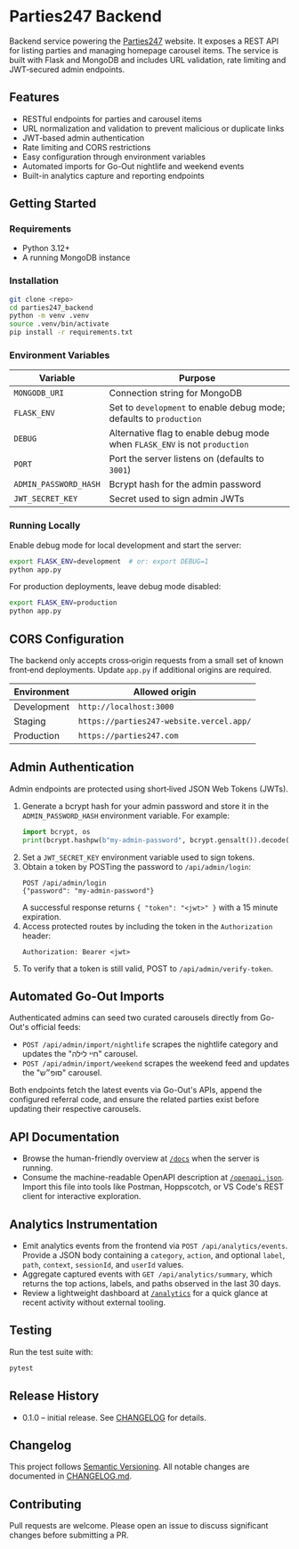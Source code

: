 # Parties247 Backend

Backend service powering the [Parties247](https://parties247.com) website. It exposes a REST API for listing parties and managing homepage carousel items. The service is built with Flask and MongoDB and includes URL validation, rate limiting and JWT‑secured admin endpoints.

## Features
- RESTful endpoints for parties and carousel items
- URL normalization and validation to prevent malicious or duplicate links
- JWT‑based admin authentication
- Rate limiting and CORS restrictions
- Easy configuration through environment variables
- Automated imports for Go-Out nightlife and weekend events
- Built-in analytics capture and reporting endpoints

## Getting Started

### Requirements
- Python 3.12+
- A running MongoDB instance

### Installation
```bash
git clone <repo>
cd parties247_backend
python -m venv .venv
source .venv/bin/activate
pip install -r requirements.txt
```

### Environment Variables
| Variable | Purpose |
| -------- | ------- |
| `MONGODB_URI` | Connection string for MongoDB |
| `FLASK_ENV` | Set to `development` to enable debug mode; defaults to `production` |
| `DEBUG` | Alternative flag to enable debug mode when `FLASK_ENV` is not `production` |
| `PORT` | Port the server listens on (defaults to `3001`) |
| `ADMIN_PASSWORD_HASH` | Bcrypt hash for the admin password |
| `JWT_SECRET_KEY` | Secret used to sign admin JWTs |

### Running Locally
Enable debug mode for local development and start the server:
```bash
export FLASK_ENV=development  # or: export DEBUG=1
python app.py
```

For production deployments, leave debug mode disabled:
```bash
export FLASK_ENV=production
python app.py
```

## CORS Configuration
The backend only accepts cross‑origin requests from a small set of known front‑end deployments. Update `app.py` if additional origins are required.

| Environment | Allowed origin |
|-------------|------------------------------|
| Development | `http://localhost:3000` |
| Staging | `https://parties247-website.vercel.app/` |
| Production | `https://parties247.com` |

## Admin Authentication
Admin endpoints are protected using short‑lived JSON Web Tokens (JWTs).

1. Generate a bcrypt hash for your admin password and store it in the `ADMIN_PASSWORD_HASH` environment variable. For example:
   ```python
   import bcrypt, os
   print(bcrypt.hashpw(b"my-admin-password", bcrypt.gensalt()).decode())
   ```
2. Set a `JWT_SECRET_KEY` environment variable used to sign tokens.
3. Obtain a token by POSTing the password to `/api/admin/login`:
   ```http
   POST /api/admin/login
   {"password": "my-admin-password"}
   ```
   A successful response returns `{ "token": "<jwt>" }` with a 15 minute expiration.
4. Access protected routes by including the token in the `Authorization` header:
   ```http
   Authorization: Bearer <jwt>
   ```
5. To verify that a token is still valid, POST to `/api/admin/verify-token`.

## Automated Go-Out Imports

Authenticated admins can seed two curated carousels directly from Go-Out's official feeds:

- `POST /api/admin/import/nightlife` scrapes the nightlife category and updates the "חיי לילה" carousel.
- `POST /api/admin/import/weekend` scrapes the weekend feed and updates the "סופ״ש" carousel.

Both endpoints fetch the latest events via Go-Out's APIs, append the configured referral code, and ensure the related parties exist before updating their respective carousels.

## API Documentation

- Browse the human-friendly overview at [`/docs`](http://localhost:3001/docs) when the server is running.
- Consume the machine-readable OpenAPI description at [`/openapi.json`](http://localhost:3001/openapi.json). Import this file into tools like Postman, Hoppscotch, or VS Code's REST client for interactive exploration.

## Analytics Instrumentation

- Emit analytics events from the frontend via `POST /api/analytics/events`. Provide a JSON body containing a `category`, `action`, and optional `label`, `path`, `context`, `sessionId`, and `userId` values.
- Aggregate captured events with `GET /api/analytics/summary`, which returns the top actions, labels, and paths observed in the last 30 days.
- Review a lightweight dashboard at [`/analytics`](http://localhost:3001/analytics) for a quick glance at recent activity without external tooling.

## Testing
Run the test suite with:
```bash
pytest
```

## Release History
- 0.1.0 – initial release. See [CHANGELOG](CHANGELOG.md) for details.

## Changelog
This project follows [Semantic Versioning](https://semver.org/). All notable changes are documented in [CHANGELOG.md](CHANGELOG.md).

## Contributing
Pull requests are welcome. Please open an issue to discuss significant changes before submitting a PR.

